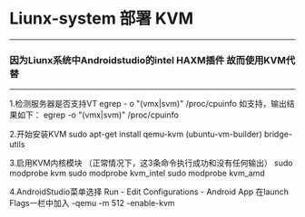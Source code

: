 <h1>Liunx-system 部署 KVM</h1>
<hr/>
<h3>因为Liunx系统中Androidstudio的intel HAXM插件 故而使用KVM代替</h3>
<hr/>
1.检测服务器是否支持VT 
egrep - o "(vmx|svm)" /proc/cpuinfo
如支持，输出结果如下：
egrep -o "(vmx|svm)" /proc/cpuinfo

2.开始安装KVM
sudo apt-get install qemu-kvm (ubuntu-vm-builder) bridge-utils 

3.启用KVM内核模块 （正常情况下，这3条命令执行成功和没有任何输出）
sudo modprobe kvm
sudo modprobe kvm_intel
sudo modprobe kvm_amd

4.AndroidStudio菜单选择 Run - Edit Configurations - Android App
在launch Flags一栏中加入
-qemu -m 512 -enable-kvm
